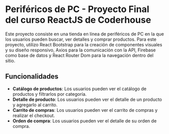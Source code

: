 # Periféricos de PC - Proyecto Final del curso ReactJS de Coderhouse

Este proyecto consiste en una tienda en línea de periféricos de PC en la que los usuarios pueden buscar, ver detalles y comprar productos. Para este proyecto, utilizo React Bootstrap para la creación de componentes visuales y su diseño responsivo, Axios para la comunicación con la API, Firebase como base de datos y React Router Dom para la navegación dentro del sitio.

## Funcionalidades

- **Catálogo de productos**: Los usuarios pueden ver el catálogo de productos y filtrarlos por categoría.
- **Detalle de producto**: Los usuarios pueden ver el detalle de un producto y agregarlo al carrito.
- **Carrito de compras**: Los usuarios pueden ver el carrito de compras y realizar el checkout.
- **Orden de compra**: Los usuarios pueden ver el detalle de su orden de compra.